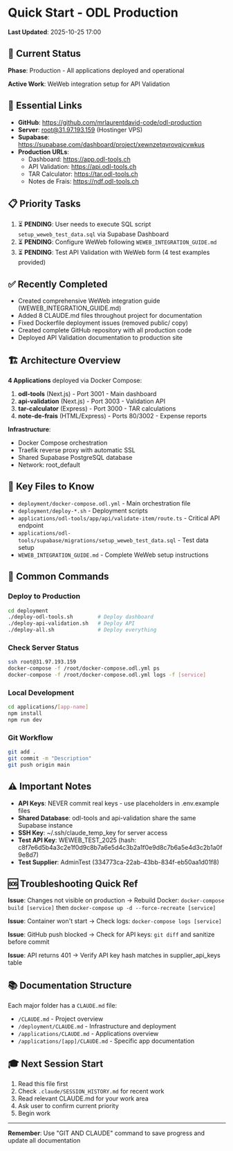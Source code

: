 # Quick Start - ODL Production

**Last Updated**: 2025-10-25 17:00

## 🎯 Current Status

**Phase**: Production - All applications deployed and operational

**Active Work**: WeWeb integration setup for API Validation

## 🔗 Essential Links

- **GitHub**: https://github.com/mrlaurentdavid-code/odl-production
- **Server**: root@31.97.193.159 (Hostinger VPS)
- **Supabase**: https://supabase.com/dashboard/project/xewnzetqvrovqjcvwkus
- **Production URLs**:
  - Dashboard: https://app.odl-tools.ch
  - API Validation: https://api.odl-tools.ch
  - TAR Calculator: https://tar.odl-tools.ch
  - Notes de Frais: https://ndf.odl-tools.ch

## 📋 Priority Tasks

1. ⏳ **PENDING**: User needs to execute SQL script `setup_weweb_test_data.sql` via Supabase Dashboard
2. ⏳ **PENDING**: Configure WeWeb following `WEWEB_INTEGRATION_GUIDE.md`
3. ⏳ **PENDING**: Test API Validation with WeWeb form (4 test examples provided)

## ✅ Recently Completed

- Created comprehensive WeWeb integration guide (WEWEB_INTEGRATION_GUIDE.md)
- Added 8 CLAUDE.md files throughout project for documentation
- Fixed Dockerfile deployment issues (removed public/ copy)
- Created complete GitHub repository with all production code
- Deployed API Validation documentation to production site

## 🏗️ Architecture Overview

**4 Applications** deployed via Docker Compose:
1. **odl-tools** (Next.js) - Port 3001 - Main dashboard
2. **api-validation** (Next.js) - Port 3003 - Validation API
3. **tar-calculator** (Express) - Port 3000 - TAR calculations
4. **note-de-frais** (HTML/Express) - Ports 80/3002 - Expense reports

**Infrastructure**:
- Docker Compose orchestration
- Traefik reverse proxy with automatic SSL
- Shared Supabase PostgreSQL database
- Network: root_default

## 🔑 Key Files to Know

- `deployment/docker-compose.odl.yml` - Main orchestration file
- `deployment/deploy-*.sh` - Deployment scripts
- `applications/odl-tools/app/api/validate-item/route.ts` - Critical API endpoint
- `applications/odl-tools/supabase/migrations/setup_weweb_test_data.sql` - Test data setup
- `WEWEB_INTEGRATION_GUIDE.md` - Complete WeWeb setup instructions

## 🚀 Common Commands

### Deploy to Production
```bash
cd deployment
./deploy-odl-tools.sh        # Deploy dashboard
./deploy-api-validation.sh   # Deploy API
./deploy-all.sh              # Deploy everything
```

### Check Server Status
```bash
ssh root@31.97.193.159
docker-compose -f /root/docker-compose.odl.yml ps
docker-compose -f /root/docker-compose.odl.yml logs -f [service]
```

### Local Development
```bash
cd applications/[app-name]
npm install
npm run dev
```

### Git Workflow
```bash
git add .
git commit -m "Description"
git push origin main
```

## ⚠️ Important Notes

- **API Keys**: NEVER commit real keys - use placeholders in .env.example files
- **Shared Database**: odl-tools and api-validation share the same Supabase instance
- **SSH Key**: ~/.ssh/claude_temp_key for server access
- **Test API Key**: WEWEB_TEST_2025 (hash: c8f7e6d5b4a3c2e1f0d9c8b7a6e5d4c3b2a1f0e9d8c7b6a5e4d3c2b1a0f9e8d7)
- **Test Supplier**: AdminTest (334773ca-22ab-43bb-834f-eb50aa1d01f8)

## 🆘 Troubleshooting Quick Ref

**Issue**: Changes not visible on production
→ Rebuild Docker: `docker-compose build [service]` then `docker-compose up -d --force-recreate [service]`

**Issue**: Container won't start
→ Check logs: `docker-compose logs [service]`

**Issue**: GitHub push blocked
→ Check for API keys: `git diff` and sanitize before commit

**Issue**: API returns 401
→ Verify API key hash matches in supplier_api_keys table

## 📚 Documentation Structure

Each major folder has a `CLAUDE.md` file:
- `/CLAUDE.md` - Project overview
- `/deployment/CLAUDE.md` - Infrastructure and deployment
- `/applications/CLAUDE.md` - Applications overview
- `/applications/[app]/CLAUDE.md` - Specific app documentation

## 🎓 Next Session Start

1. Read this file first
2. Check `.claude/SESSION_HISTORY.md` for recent work
3. Read relevant CLAUDE.md for your work area
4. Ask user to confirm current priority
5. Begin work

---

**Remember**: Use "GIT AND CLAUDE" command to save progress and update all documentation
